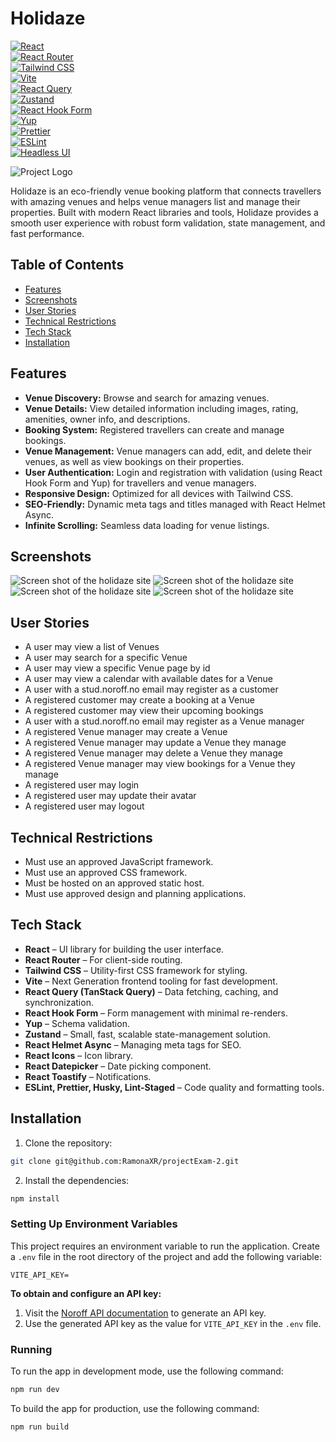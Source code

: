 # Holidaze

[![React](https://img.shields.io/badge/React--61DAFB?style=for-the-badge&logo=react&logoColor=white)](https://reactjs.org/)  
[![React Router](https://img.shields.io/badge/React_Router--CA4245?style=for-the-badge&logo=react-router&logoColor=white)](https://reactrouter.com/)  
[![Tailwind CSS](https://img.shields.io/badge/Tailwind_CSS--38B2AC?style=for-the-badge&logo=tailwindcss&logoColor=white)](https://tailwindcss.com/)  
[![Vite](https://img.shields.io/badge/Vite--646CFF?style=for-the-badge&logo=vite&logoColor=FFD62E)](https://vitejs.dev/)  
[![React Query](https://img.shields.io/badge/React_Query--FF4154?style=for-the-badge&logo=reactquery&logoColor=white)](https://tanstack.com/query/latest)  
[![Zustand](https://img.shields.io/badge/Zustand--8D48AE?style=for-the-badge&logo=zustand&logoColor=white)](https://github.com/pmndrs/zustand)  
[![React Hook Form](https://img.shields.io/badge/React_Hook_Form--EC5990?style=for-the-badge&logo=reacthookform&logoColor=white)](https://react-hook-form.com/)  
[![Yup](https://img.shields.io/badge/Yup--800080?style=for-the-badge&logo=yup&logoColor=white)](https://github.com/jquense/yup)  
[![Prettier](https://img.shields.io/badge/Prettier--F7B93E?style=for-the-badge&logo=prettier&logoColor=white)](https://prettier.io/)  
[![ESLint](https://img.shields.io/badge/ESLint--4B32C3?style=for-the-badge&logo=eslint&logoColor=white)](https://eslint.org/)  
[![Headless UI](https://img.shields.io/badge/Headless_UI--3B82F6?style=for-the-badge&logo=tailwindcss&logoColor=white)](https://headlessui.dev/)

![Project Logo](./public/logoholidaze.svg)

Holidaze is an eco-friendly venue booking platform that connects travellers with amazing venues and helps venue managers list and manage their properties. Built with modern React libraries and tools, Holidaze provides a smooth user experience with robust form validation, state management, and fast performance.

## Table of Contents

- [Features](#features)
- [Screenshots](#screenshots)
- [User Stories](#user-stories)
- [Technical Restrictions](#technical-restrictions)
- [Tech Stack](#tech-stack)
- [Installation](#installation)

## Features

- **Venue Discovery:** Browse and search for amazing venues.
- **Venue Details:** View detailed information including images, rating, amenities, owner info, and descriptions.
- **Booking System:** Registered travellers can create and manage bookings.
- **Venue Management:** Venue managers can add, edit, and delete their venues, as well as view bookings on their properties.
- **User Authentication:** Login and registration with validation (using React Hook Form and Yup) for travellers and venue managers.
- **Responsive Design:** Optimized for all devices with Tailwind CSS.
- **SEO-Friendly:** Dynamic meta tags and titles managed with React Helmet Async.
- **Infinite Scrolling:** Seamless data loading for venue listings.

## Screenshots

![Screen shot of the holidaze site](./public/img/screenshot1.jpg)
![Screen shot of the holidaze site](./public/img/screenshot2.jpg)
![Screen shot of the holidaze site](./public/img/screenshot3.jpg)
![Screen shot of the holidaze site](./public/img/screenshot4jpg.jpg)

## User Stories

- A user may view a list of Venues
- A user may search for a specific Venue
- A user may view a specific Venue page by id
- A user may view a calendar with available dates for a Venue
- A user with a stud.noroff.no email may register as a customer
- A registered customer may create a booking at a Venue
- A registered customer may view their upcoming bookings
- A user with a stud.noroff.no email may register as a Venue manager
- A registered Venue manager may create a Venue
- A registered Venue manager may update a Venue they manage
- A registered Venue manager may delete a Venue they manage
- A registered Venue manager may view bookings for a Venue they manage
- A registered user may login
- A registered user may update their avatar
- A registered user may logout

## Technical Restrictions

- Must use an approved JavaScript framework.
- Must use an approved CSS framework.
- Must be hosted on an approved static host.
- Must use approved design and planning applications.

## Tech Stack

- **React** – UI library for building the user interface.
- **React Router** – For client-side routing.
- **Tailwind CSS** – Utility-first CSS framework for styling.
- **Vite** – Next Generation frontend tooling for fast development.
- **React Query (TanStack Query)** – Data fetching, caching, and synchronization.
- **React Hook Form** – Form management with minimal re-renders.
- **Yup** – Schema validation.
- **Zustand** – Small, fast, scalable state-management solution.
- **React Helmet Async** – Managing meta tags for SEO.
- **React Icons** – Icon library.
- **React Datepicker** – Date picking component.
- **React Toastify** – Notifications.
- **ESLint, Prettier, Husky, Lint-Staged** – Code quality and formatting tools.

## Installation

1. Clone the repository:

```bash
git clone git@github.com:RamonaXR/projectExam-2.git
```

2.  Install the dependencies:

```bash
npm install
```

### Setting Up Environment Variables

This project requires an environment variable to run the application. Create a `.env` file in the root directory of the project and add the following variable:

```
VITE_API_KEY=
```

**To obtain and configure an API key:**

1. Visit the [Noroff API documentation](https://docs.noroff.dev/docs/v2/auth/api-key) to generate an API key.
2. Use the generated API key as the value for `VITE_API_KEY` in the `.env` file.

### Running

To run the app in development mode, use the following command:

```bash
npm run dev
```

To build the app for production, use the following command:

```bash
npm run build
```
